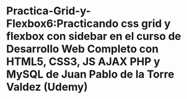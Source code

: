 # Practica-Grid-y-Flexbox6:Practicando css grid y flexbox con sidebar en el curso de Desarrollo Web Completo con HTML5, CSS3, JS AJAX PHP y MySQL de Juan Pablo de la Torre Valdez (Udemy)
